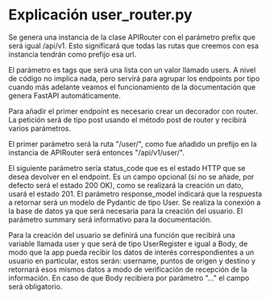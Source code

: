 # Explicación user_router.py

Se genera una instancia de la clase APIRouter con el parámetro prefix que será igual /api/v1. Esto significará que todas las rutas que creemos con esa instancia tendrán como prefijo esa url.

El parámetro es tags que será una lista con un valor llamado users. A nivel de código no implica nada, pero servirá para agrupar los endpoints por tipo cuando más adelante veamos el funcionamiento de la documentación que genera FastAPI automáticamente.

Para añadir el primer endpoint es necesario crear un decorador con router. La petición será de tipo post usando el método post de router y recibirá varios parámetros.

El primer parámetro será la ruta "/user/", como fue añadido un prefijo en la instancia de APIRouter será entonces "/api/v1/user/". 

El siguiente parámetro sería status_code que es el estado HTTP que se desea devolver en el endpoint. Es un campo opcional (si no se añade, por defecto será el estado 200 OK), como se realizará la creación un dato, usará el estado 201.
El parámetro response_model indicará que la respuesta a retornar será un modelo de Pydantic de tipo User. Se realiza la conexión a la base de datos ya que será necesaria para la creación del usuario. El parámetro summary será informativo para la documentación.

Para la creación del usuario se definirá una función que recibirá una variable llamada user y que será de tipo UserRegister e igual a Body, de modo que la app pueda recibir los datos de interés correspondientes a un usuario en particular, estos serán: username, puntos de origen y destino y retornará esos mismos datos a modo de verificación de recepción de la información. En caso de que Body recibiera por parámetro "..." el campo será obligatorio.
